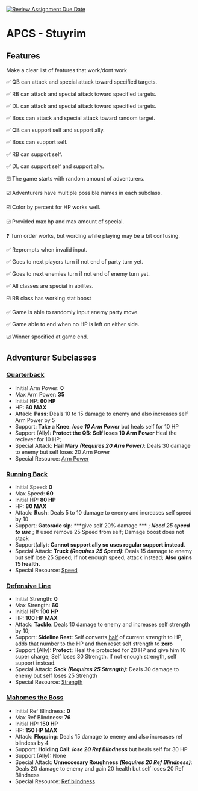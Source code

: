[![Review Assignment Due Date](https://classroom.github.com/assets/deadline-readme-button-22041afd0340ce965d47ae6ef1cefeee28c7c493a6346c4f15d667ab976d596c.svg)](https://classroom.github.com/a/KprAwj1n)
# APCS - Stuyrim

## Features

Make a clear list of features that work/dont work

:white_check_mark: QB can attack and special attack toward specified targets.

:white_check_mark: RB can attack and special attack toward specified targets.

:white_check_mark: DL can attack and special attack toward specified targets.

:white_check_mark: Boss can attack and special attack toward random target.

:white_check_mark: QB can support self and support ally.

:white_check_mark: Boss can support self.

:white_check_mark: RB can support self.

:white_check_mark: DL can support self and support ally.

:ballot_box_with_check: The game starts with random amount of adventurers.

:ballot_box_with_check: Adventurers have multiple possible names in each subclass.

:ballot_box_with_check: Color by percent for HP works well.

:ballot_box_with_check: Provided max hp and max amount of special.

:question: Turn order works, but wording while playing may be a bit confusing.

:white_check_mark: Reprompts when invalid input.

:white_check_mark: Goes to next players turn if not end of party turn yet.

:white_check_mark: Goes to next enemies turn if not end of enemy turn yet.

:white_check_mark: All classes are special in abilites.

:ballot_box_with_check: RB class has working stat boost

:white_check_mark: Game is able to randomly input enemy party move.

:white_check_mark: Game able to end when no HP is left on either side.

:ballot_box_with_check: Winner specified at game end.


## Adventurer Subclasses

### <ins>Quarterback</ins>
- Initial Arm Power: **0**
- Max Arm Power: **35**
- Initial HP: **60 HP**
- HP: **60 MAX**
- Attack: **Pass**: Deals 10 to 15 damage to enemy and also increases self Arm Power by 5
- Support: **Take a Knee**: ***lose 10 Arm Power*** but heals self for 10 HP
- Support (Ally): **Protect the QB**: **Self loses 10 Arm Power** Heal the reciever for 10 HP;
- Special Attack: **Hail Mary** ***(Requires 20 Arm Power)***: Deals 30 damage to enemy but self loses 20 Arm Power
- Special Resource: <ins>Arm Power</ins>
### <ins>Running Back</ins>
- Initial Speed: **0**
- Max Speed: **60**
- Initial HP: **80 HP**
- HP: **80 MAX**
- Attack: **Rush**: Deals 5 to 10 damage to enemy and increases self speed by 10
- Support: **Gatorade sip**: ***give self 20% damage *** ; ***Need 25 speed to use*** ; If used remove 25 Speed from self; Damage boost does not stack
- Support(ally): **Cannot support ally so uses regular support instead**.
- Special Attack: **Truck** ***(Requires 25 Speed)***: Deals 15 damage to enemy but self lose 25 Speed; If not enough speed, attack instead; **Also gains 15 health.**
- Special Resource: <ins>Speed</ins>
### <ins>Defensive Line</ins>
- Initial Strength: **0**
- Max Strength: **60**
- Initial HP: **100 HP**
- HP: **100 HP MAX**
- Attack: **Tackle**: Deals 10 damage to enemy and increases self strength by 10;
- Support: **Sideline Rest**: Self converts <ins>half</ins> of current strength to HP, adds that number to the HP and then reset self strength to **zero**
- Support (Ally): **Protect**: Heal the protected for 20 HP and give him 10 super charge; Self loses 30 Strength. If not enough strength, self support instead.
- Special Attack:  **Sack** ***(Requires 25 Strength)***: Deals 30 damage to enemy but self loses 25 Strength
- Special Resource: <ins>Strength</ins>
### <ins>Mahomes the Boss</ins>
- Initial Ref Blindness: **0**
- Max Ref Blindness: **76**
- Initial HP: **150 HP**
- HP: **150 HP MAX**
- Attack: **Flopping**: Deals 15 damage to enemy and also increases ref blindess by 4
- Support: **Holding Call**: ***lose 20 Ref Blindness*** but heals self for 30 HP
- Support (Ally): None
- Special Attack: **Unneccesary Roughness** ***(Requires 20 Ref Blindness)***: Deals 20 damage to enemy and gain 20 health but self loses 20 Ref Blindness
- Special Resource: <ins>Ref blindness</ins>
